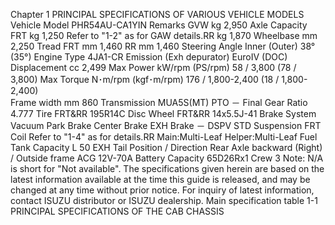 Chapter 1
PRINCIPAL SPECIFICATIONS OF VARIOUS VEHICLE MODELS 
Vehicle Model PHR54AU-CA1YIN Remarks
GVW kg 2,950
Axle  Capacity FRT kg 1,250 Refer to "1-2" as for GAW
details.RR kg 1,870
Wheelbase mm 2,250
Tread FRT mm 1,460
RR mm 1,460
Steering Angle Inner (Outer) 38°(35°)
Engine
Type 4JA1-CR
Emission
(Exh depurator) 
EuroⅣ
(DOC)
Displacement cc 2,499
Max Power kW/rpm
(PS/rpm)
58 / 3,800
(78 / 3,800)
Max Torque N･m/rpm
(kgf･m/rpm)
176 / 1,800-2,400
(18 / 1,800-2,400)  
Frame  width mm 860
Transmission MUA5S(MT)
PTO －
Final Gear Ratio 4.777
Tire FRT&RR 195R14C
Disc Wheel FRT&RR 14x5.5J-41
Brake
System Vacuum
Park Brake Center Brake
EXH Brake －
DSPV STD
Suspension
FRT Coil
Refer to "1-4" as for details.RR Main:Multi-Leaf
Helper:Multi-Leaf
Fuel Tank  Capacity L 50
EXH Tail Position / Direction Rear Axle backward 
(Right) / Outside frame
ACG 12V-70A
Battery Capacity 65D26Rx1
Crew 3
Note: N/A is short for "Not  available".
The specifications given herein are based on the latest information available at the time this guide is released, and may be changed at any time without prior notice. For inquiry of latest information, contact ISUZU distributor or ISUZU dealership.
Main specification table 
1-1 PRINCIPAL SPECIFICATIONS OF THE CAB CHASSIS